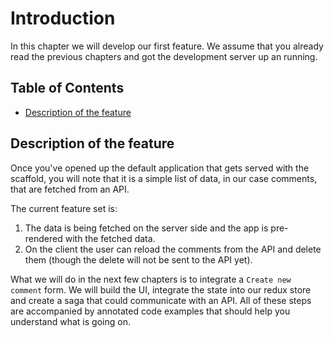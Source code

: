 # Introduction

In this chapter we will develop our first feature. We assume that you already read the previous chapters and got the development server up an running.

## Table of Contents

- [Description of the feature](#description-of-the-feature)


<a id="description-of-the-feature"></a>
## Description of the feature
Once you've opened up the default application that gets served with the scaffold, you will note that it is a simple list of data, in our case comments, that are fetched from an API.

The current feature set is:

1. The data is being fetched on the server side and the app is pre-rendered with the fetched data.
2. On the client the user can reload the comments from the API and delete them (though the delete will not be sent to the API yet).

What we will do in the next few chapters is to integrate a `Create new comment` form. We will build the UI, integrate the state into our redux store and create a saga that could communicate with an API. All of these steps are accompanied by annotated code examples that should help you understand what is going on.
